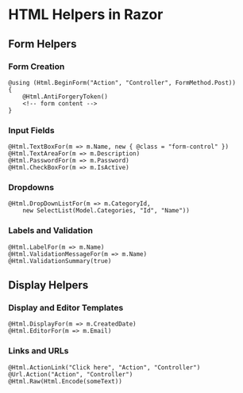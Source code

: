 # HTML Helpers in Razor

## Form Helpers

### Form Creation
```cshtml
@using (Html.BeginForm("Action", "Controller", FormMethod.Post))
{
    @Html.AntiForgeryToken()
    <!-- form content -->
}
```

### Input Fields
```cshtml
@Html.TextBoxFor(m => m.Name, new { @class = "form-control" })
@Html.TextAreaFor(m => m.Description)
@Html.PasswordFor(m => m.Password)
@Html.CheckBoxFor(m => m.IsActive)
```

### Dropdowns
```cshtml
@Html.DropDownListFor(m => m.CategoryId, 
    new SelectList(Model.Categories, "Id", "Name"))
```

### Labels and Validation
```cshtml
@Html.LabelFor(m => m.Name)
@Html.ValidationMessageFor(m => m.Name)
@Html.ValidationSummary(true)
```

## Display Helpers

### Display and Editor Templates
```cshtml
@Html.DisplayFor(m => m.CreatedDate)
@Html.EditorFor(m => m.Email)
```

### Links and URLs
```cshtml
@Html.ActionLink("Click here", "Action", "Controller")
@Url.Action("Action", "Controller")
@Html.Raw(Html.Encode(someText))
```
